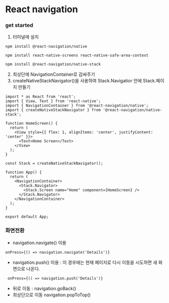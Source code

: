 # React navigation
### get started

1. 터미널에 설치

```
npm install @react-navigation/native

npm install react-native-screens react-native-safe-area-context

npm install @react-navigation/native-stack
```

2. 최상단에 NavigationContainer로 감싸주기
3. createNativeStackNavigator()을 사용하여 Stack.Navigatior 안에 Stack.페이지 만들기

```
import * as React from 'react';
import { View, Text } from 'react-native';
import { NavigationContainer } from '@react-navigation/native';
import { createNativeStackNavigator } from '@react-navigation/native-stack';

function HomeScreen() {
  return (
    <View style={{ flex: 1, alignItems: 'center', justifyContent: 'center' }}>
      <Text>Home Screen</Text>
    </View>
  );
}

const Stack = createNativeStackNavigator();

function App() {
  return (
    <NavigationContainer>
      <Stack.Navigator>
        <Stack.Screen name="Home" component={HomeScreen} />
      </Stack.Navigator>
    </NavigationContainer>
  );
}

export default App;
```

### 화면전환

- navigation.navigate() 이용

```
onPress={() => navigation.navigate('Details')}
```

- navigation.push() 이용 : 이 경우에는 현재 페이지로 다시 이동을 시도하면 새 화면으로 나온다.

```
 onPress={() => navigation.push('Details')}
```

- 뒤로 이동 : navigation.goBack()
- 최상단으로 이동 navigation.popToTop()

